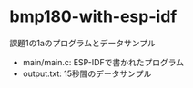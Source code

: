 # bmp180-with-esp-idf
課題1の1aのプログラムとデータサンプル

- main/main.c: ESP-IDFで書かれたプログラム
- output.txt: 15秒間のデータサンプル

